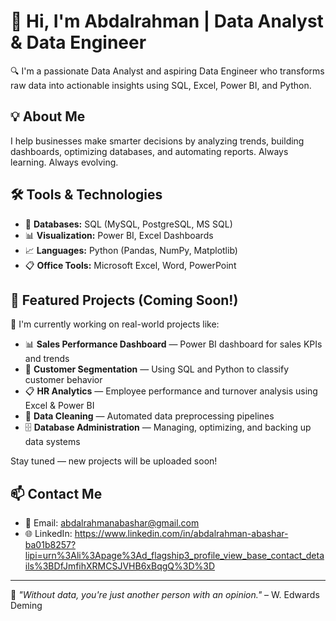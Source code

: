 # 👋 Hi, I'm Abdalrahman | Data Analyst & Data Engineer

🔍 I'm a passionate Data Analyst and aspiring Data Engineer who transforms raw data into actionable insights using SQL, Excel, Power BI, and Python.

## 💡 About Me

I help businesses make smarter decisions by analyzing trends, building dashboards, optimizing databases, and automating reports. Always learning. Always evolving.

## 🛠️ Tools & Technologies

- 💾 **Databases:** SQL (MySQL, PostgreSQL, MS SQL)
- 📊 **Visualization:** Power BI, Excel Dashboards
- 📈 **Languages:** Python (Pandas, NumPy, Matplotlib)
- 📋 **Office Tools:** Microsoft Excel, Word, PowerPoint

## 📌 Featured Projects (Coming Soon!)

🚧 I'm currently working on real-world projects like:

- 📊 **Sales Performance Dashboard** — Power BI dashboard for sales KPIs and trends  
- 🧠 **Customer Segmentation** — Using SQL and Python to classify customer behavior  
- 📋 **HR Analytics** — Employee performance and turnover analysis using Excel & Power BI  
- 🧼 **Data Cleaning** — Automated data preprocessing pipelines  
- 🗄️ **Database Administration** — Managing, optimizing, and backing up data systems  

Stay tuned — new projects will be uploaded soon!

## 📫 Contact Me

- 📧 Email: [abdalrahmanabashar@gmail.com](mailto:abdalrahmanabashar@gmail.com)
- 🌐 LinkedIn: https://www.linkedin.com/in/abdalrahman-abashar-ba01b8257?lipi=urn%3Ali%3Apage%3Ad_flagship3_profile_view_base_contact_details%3BDfJmfihXRMCSJVHB6xBqgQ%3D%3D
---

🧠 *"Without data, you're just another person with an opinion."* – W. Edwards Deming
